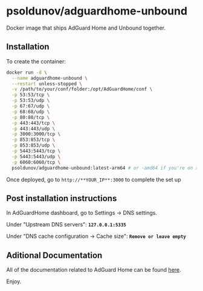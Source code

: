 # psoldunov/adguardhome-unbound

Docker image that ships AdGuard Home and Unbound together.

## Installation

To create the container:

```sh
docker run -d \
  --name adguardhome-unbound \
  --restart unless-stopped \
  -v /path/to/your/conf/folder:/opt/AdGuardHome/conf \
  -p 53:53/tcp \
  -p 53:53/udp \
  -p 67:67/udp \
  -p 68:68/udp \
  -p 80:80/tcp \
  -p 443:443/tcp \
  -p 443:443/udp \
  -p 3000:3000/tcp \
  -p 853:853/tcp \
  -p 853:853/udp \
  -p 5443:5443/tcp \
  -p 5443:5443/udp \
  -p 6060:6060/tcp \
  psoldunov/adguardhome-unbound:latest-arm64 # or -amd64 if you're on x86-64
```

Once deployed, go to `http://**YOUR_IP**:3000` to complete the set up

## Post installation instructions

In AdGuardHome dashboard, go to Settings -> DNS settings.

Under "Upstream DNS servers":
**`127.0.0.1:5335`**

Under "DNS cache configuration -> Cache size":
**`Remove or leave empty`**

## Aditional Documentation

All of the documentation related to AdGuard Home can be found [here](https://github.com/AdguardTeam/AdGuardHome).

Enjoy.
